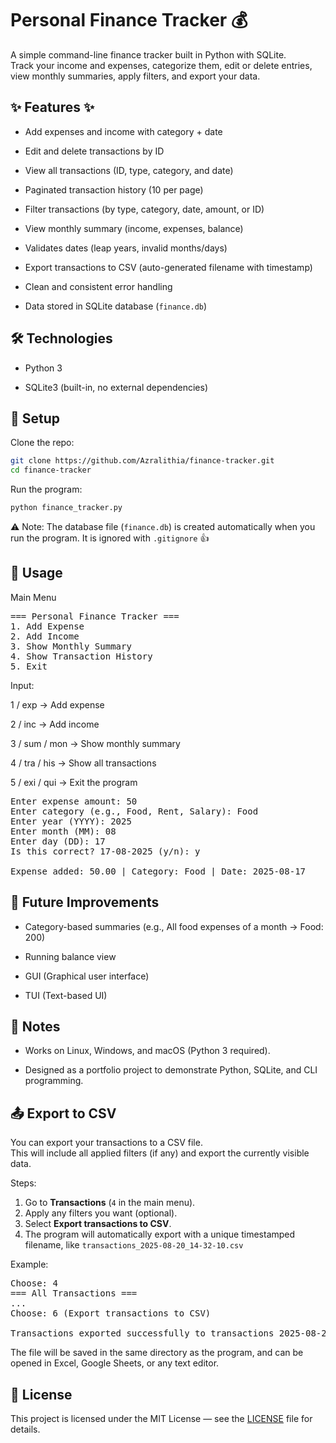 # Personal Finance Tracker 💰

A simple command-line finance tracker built in Python with SQLite.  
Track your income and expenses, categorize them, edit or delete entries, view monthly summaries, apply filters, and export your data.

## ✨ Features ✨

- Add expenses and income with category + date

- Edit and delete transactions by ID

- View all transactions (ID, type, category, and date)

- Paginated transaction history (10 per page)

- Filter transactions (by type, category, date, amount, or ID)

- View monthly summary (income, expenses, balance)

- Validates dates (leap years, invalid months/days)

- Export transactions to CSV (auto-generated filename with timestamp)

- Clean and consistent error handling

- Data stored in SQLite database (`finance.db`)

## 🛠️ Technologies

- Python 3  

- SQLite3 (built-in, no external dependencies)

## 🚀 Setup

Clone the repo:
```bash
git clone https://github.com/Azralithia/finance-tracker.git 
cd finance-tracker
```

Run the program:
```bash 
python finance_tracker.py
```
⚠️ Note: The database file (`finance.db`) is created automatically when you run the program.
It is ignored with `.gitignore` 👍

## 📖 Usage
Main Menu
<pre>=== Personal Finance Tracker ===
1. Add Expense
2. Add Income
3. Show Monthly Summary
4. Show Transaction History
5. Exit</pre>
Input:

1 / exp → Add expense

2 / inc → Add income

3 / sum / mon → Show monthly summary

4 / tra / his → Show all transactions

5 / exi / qui → Exit the program

<pre>Enter expense amount: 50
Enter category (e.g., Food, Rent, Salary): Food
Enter year (YYYY): 2025
Enter month (MM): 08
Enter day (DD): 17
Is this correct? 17-08-2025 (y/n): y

Expense added: 50.00 | Category: Food | Date: 2025-08-17
</pre>

## 🔮 Future Improvements

- Category-based summaries (e.g., All food expenses of a month → Food: 200)

- Running balance view

- GUI (Graphical user interface)

- TUI (Text-based UI)

## 📌 Notes

- Works on Linux, Windows, and macOS (Python 3 required).

- Designed as a portfolio project to demonstrate Python, SQLite, and CLI programming.

## 📤 Export to CSV

You can export your transactions to a CSV file.  
This will include all applied filters (if any) and export the currently visible data.

Steps:
1. Go to **Transactions** (`4` in the main menu).  
2. Apply any filters you want (optional).  
3. Select **Export transactions to CSV**.  
4. The program will automatically export with a unique timestamped filename, like `transactions_2025-08-20_14-32-10.csv`

Example:
<pre>
Choose: 4
=== All Transactions ===
...
Choose: 6 (Export transactions to CSV)

Transactions exported successfully to transactions_2025-08-20_14-32-10.csv
</pre>

The file will be saved in the same directory as the program, and can be opened in Excel, Google Sheets, or any text editor.

## 📜 License

This project is licensed under the MIT License — see the [LICENSE](LICENSE) file for details.